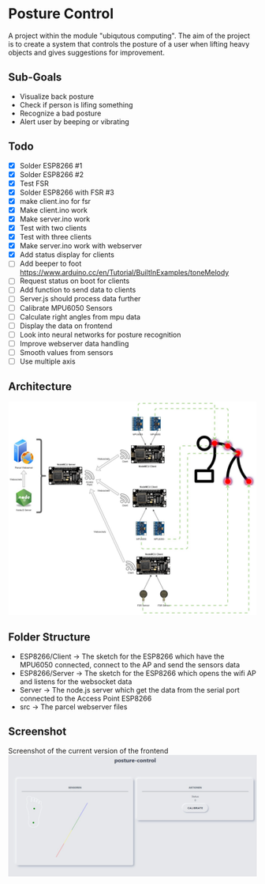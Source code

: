 # Posture Control
A project within the module "ubiqutous computing". The aim of the project is to create a system that controls the posture of a user when lifting heavy objects and gives suggestions for improvement.

## Sub-Goals

- Visualize back posture
- Check if person is lifing something
- Recognize a bad posture
- Alert user by beeping or vibrating
 
## Todo

- [x] Solder ESP8266 #1
- [x] Solder ESP8266 #2
- [x] Test FSR
- [x] Solder ESP8266 with FSR #3
- [x] make client.ino for fsr
- [x] Make client.ino work
- [x] Make server.ino work
- [x] Test with two clients
- [x] Test with three clients
- [x] Make server.ino work with webserver
- [x] Add status display for clients
- [ ] Add beeper to foot https://www.arduino.cc/en/Tutorial/BuiltInExamples/toneMelody
- [ ] Request status on boot for clients
- [ ] Add function to send data to clients
- [ ] Server.js should process data further
- [ ] Calibrate MPU6050 Sensors
- [ ] Calculate right angles from mpu data
- [ ] Display the data on frontend
- [ ] Look into neural networks for posture recognition
- [ ] Improve webserver data handling
- [ ] Smooth values from sensors
- [ ] Use multiple axis

## Architecture

![Architecture](/Architecture.jpg)


## Folder Structure

- ESP8266/Client -> The sketch for the ESP8266 which have the MPU6050 connected, connect to the AP and send the sensors data
- ESP8266/Server -> The sketch for the ESP8266 which opens the wifi AP and listens for the websocket data
- Server -> The node.js server which get the data from the serial port connected to the Access Point ESP8266
- src -> The parcel webserver files

## Screenshot
Screenshot of the current version of the frontend
![Screenshot](/screenshot.png)
